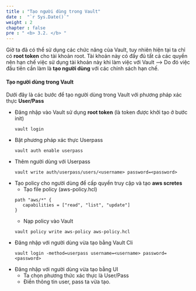 ```yaml
---
title : "Tạo người dùng trong Vault"
date :  "`r Sys.Date()`" 
weight : 2
chapter : false
pre : " <b> 3.2. </b> "
---
```

Giờ ta đã có thể sử dụng các chức năng của Vault, tuy nhiên hiện tại ta chỉ có **root token** cho tài khoản root. Tài khoản này có đầy đủ tất cả các quyền nên hạn chế việc sử dụng tài khoản này khi làm việc với Vault --> Do đó việc đầu tiên cần làm là **tạo người dùng** với các chính sách hạn chế.

#### Tạo người dùng trong Vault
Dưới đây là các bước để tạo người dùng trong Vault với phương pháp xác thực **User/Pass**
- Đăng nhập vào Vault sử dụng **root token** (là token được khởi tạo ở bước init)
  ```
  vault login
  ```
- Bật phương pháp xác thực Userpass
  ```
  vault auth enable userpass
  ```
- Thêm người dùng với Userpass
  ```
  vault write auth/userpass/users/<username> password=<password>

  ```
- Tạo policy cho người dùng để cấp quyền truy cập và tạo **aws scretes**
  - Tạo file policy (aws-policy.hcl)
   ```
   path "aws/*" {
      capabilities = ["read", "list", "update"]
   }
   ```
  - Nạp policy vào Vault
   ```
   vault policy write aws-policy aws-policy.hcl
   ```
- Đăng nhập với người dùng vừa tạo bằng Vault Cli
  ```
  vault login -method=userpass username=<username> password=<password>
  ```
- Đăng nhập với người dùng vừa tạo bằng UI
  - Ta chọn phương thức xác thực là User/Pass
  - Điền thông tin user, pass ta vừa tạo.
  
